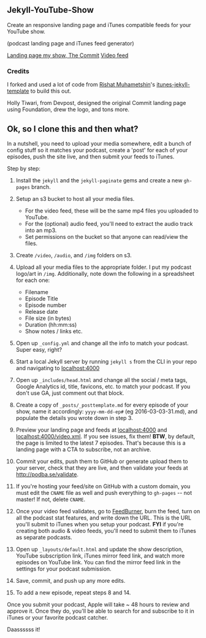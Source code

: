 ## Jekyll-YouTube-Show

Create an responsive landing page and iTunes compatible feeds for your YouTube show. 

(podcast landing page and iTunes feed generator)

[Landing page my show, The Commit](http://commit.devpost.com) [Video feed](http://commit.devpost.com/video.xml)

### Credits

I forked and used a lot of code from [Rishat Muhametshin](https://github.com/taxigy)'s [itunes-jekyll-template](https://github.com/taxigy/itunes-jekyll-template) to build this out. 

Holly Tiwari, from Devpost, designed the original Commit landing page using Foundation, drew the logo, and tons more.

## Ok, so I clone this and then what?

In a nutshell, you need to upload your media somewhere, edit a bunch of config stuff so it matches your podcast, create a 'post' for each of your episodes, push the site live, and then submit your feeds to iTunes. 

Step by step:

1. Install the `jekyll` and the `jekyll-paginate` gems and create a new `gh-pages` branch.

2. Setup an s3 bucket to host all your media files. 
	- For the video feed, these will be the same mp4 files you uploaded to YouTube. 
	- For the (optional) audio feed, you'll need to extract the audio track into an mp3.
	- Set permissions on the bucket so that anyone can read/view the files.

3. Create `/video`, `/audio`, and `/img` folders on s3.

4. Upload all your media files to the appropriate folder. I put my podcast logo/art in `/img`. Additionally, note down the following in a spreadsheet for each one: 

	- Filename
	- Episode Title
	- Episode number
	- Release date
	- File size (in bytes)
	- Duration (hh:mm:ss)
	- Show notes / links etc.

5. Open up `_config.yml` and change all the info to match your podcast. Super easy, right?

6. Start a local Jekyll server by running `jekyll s` from the CLI in your repo and navigating to [localhost:4000](http://localhost:4000)

7. Open up `_includes/head.html` and change all the social / meta tags, Google Analytics id, title, favicons, etc. to match your podcast. If you don't use GA, just comment out that block.

8. Create a copy of `_posts/_posttemplate.md` for every episode of your show, name it accordingly: `yyyy-mm-dd-ep#` (eg 2016-03-03-31.md), and populate the details you wrote down in step 3.

9. Preview your landing page and feeds at [localhost:4000](localhost:4000) and [localhost:4000/video.xml](localhost:4000/video.xml). If you see issues, fix them! **BTW**, by default, the page is limited to the latest 7 episodes. That's because this is a landing page with a CTA to subscribe, not an archive. 

10. Commit your edits, push them to GitHub or generate upload them to your server, check that they are live, and then validate your feeds at http://podba.se/validate.

11. If you're hosting your feed/site on GitHub with a custom domain, you must edit the `CNAME` file as well and push everything to `gh-pages` -- not master! If not, delete `CNAME`.

12. Once your video feed validates, go to [FeedBurner](http://feedburder.com), burn the feed, turn on all the podcast stat features, and write down the URL. This is the URL you'll submit to iTunes when you setup your podcast. **FYI** if you're creating both audio & video feeds, you'll need to submit them to iTunes as separate podcasts. 

13. Open up `_layouts/default.html` and update the show description, YouTube subscription link, iTunes mirror feed link, and watch more episodes on YouTube link. You can find the mirror feed link in the settings for your podcast submission. 

14. Save, commit, and push up any more edits.

15. To add a new episode, repeat steps 8 and 14.

Once you submit your podcast, Apple will take ~ 48 hours to review and approve it. Once they do, you'll be able to search for and subscribe to it in iTunes or your favorite podcast catcher.

Daassssss it!